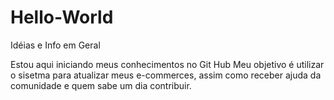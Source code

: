 # Hello-World
Idéias e Info em Geral

Estou aqui iniciando meus conhecimentos no Git Hub
Meu objetivo é utilizar o sisetma para atualizar meus e-commerces, assim como receber ajuda da comunidade e quem sabe um dia contribuir. 
